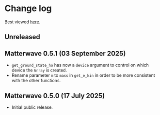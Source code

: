 # Change log

Best viewed [here](https://qstheory.github.io/matterwave/main/changelog.html).

## Unreleased

## Matterwave 0.5.1 (03 September 2025)
- `get_ground_state_ho` has now a `device` argument to control on which device the `Array` is created.
- Rename parameter `m` to `mass` in `get_e_kin` in order to be more consistent with the other functions.

## Matterwave 0.5.0 (17 July 2025)
- Initial public release.

